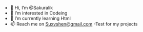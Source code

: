 - 👋 Hi, I’m @Sakuralik
- 👀 I’m interested in Codeing
- 🌱 I’m currently learning Html
- 📫 Reach me on Suxvshen@gmail.com
-Test for my projects
<!---
Sakuralik/Sakuralik is a ✨ special ✨ repository because its `README.md` (this file) appears on your GitHub profile.
You can click the Preview link to take a look at your changes.
--->
